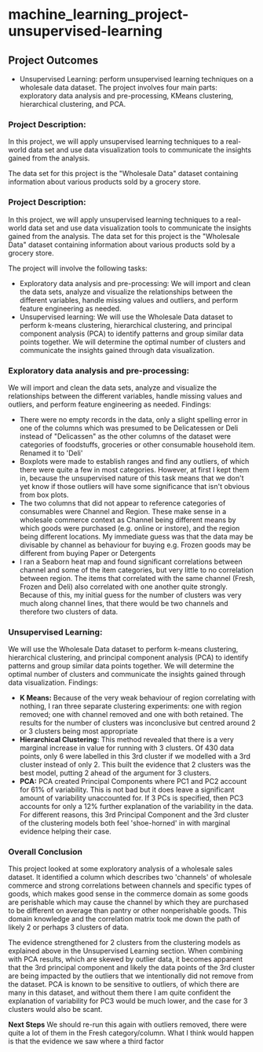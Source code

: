# machine_learning_project-unsupervised-learning

## Project Outcomes
- Unsupervised Learning: perform unsupervised learning techniques on a wholesale data dataset. The project involves four main parts: exploratory data analysis and pre-processing, KMeans clustering, hierarchical clustering, and PCA.

### Project Description: ###
In this project, we will apply unsupervised learning techniques to a real-world data set and use data visualization tools to communicate the insights gained from the analysis.

The data set for this project is the "Wholesale Data" dataset containing information about various products sold by a grocery store.
### Project Description: ###
In this project, we will apply unsupervised learning techniques to a real-world data set and use data visualization tools to communicate the insights gained from the analysis. The data set for this project is the "Wholesale Data" dataset containing information about various products sold by a grocery store.

The project will involve the following tasks:

-	Exploratory data analysis and pre-processing: We will import and clean the data sets, analyze and visualize the relationships between the different variables, handle missing values and outliers, and perform feature engineering as needed.
-	Unsupervised learning: We will use the Wholesale Data dataset to perform k-means clustering, hierarchical clustering, and principal component analysis (PCA) to identify patterns and group similar data points together. We will determine the optimal number of clusters and communicate the insights gained through data visualization.
  
### Exploratory data analysis and pre-processing: ###
We will import and clean the data sets, analyze and visualize the relationships between the different variables, handle missing values and outliers, and perform feature engineering as needed.
Findings:
- There were no empty records in the data, only a slight spelling error in one of the columns which was presumed to be Delicatessen or Deli instead of "Delicassen" as the other columns of the dataset were categories of foodstuffs, groceries or other consumable household item. Renamed it to 'Deli'
- Boxplots were made to establish ranges and find any outliers, of which there were quite a few in most categories. However, at first I kept them in, because the unsupervised nature of this task means that we don't yet know if those outliers will have some significance that isn't obvious from box plots.
- The two columns that did not appear to reference categories of consumables were Channel and Region. These make sense in a wholesale commerce context as Channel being different means by which goods were purchased (e.g. online or instore), and the region being different locations. My immediate guess was that the data may be divisable by channel as behaviour for buying e.g. Frozen goods may be different from buying Paper or Detergents
- I ran a Seaborn heat map and found significant correlations between channel and some of the item categories, but very little to no correlation between region. The items that correlated with the same channel (Fresh, Frozen and Deli) also correlated with one another quite strongly. Because of this, my initial guess for the number of clusters was very much along channel lines, that there would be two channels and therefore two clusters of data.

### Unsupervised Learning: ###
We will use the Wholesale Data dataset to perform k-means clustering, hierarchical clustering, and principal component analysis (PCA) to identify patterns and group similar data points together. We will determine the optimal number of clusters and communicate the insights gained through data visualization.
Findings:
- **K Means:** Because of the very weak behaviour of region correlating with nothing, I ran three separate clustering experiments: one with region removed; one with channel removed and one with both retained. The results for the number of clusters was inconclusive but centred around 2 or 3 clusters being most appropriate
- **Hierarchical Clustering:** This method revealed that there is a very marginal increase in value for running with 3 clusters. Of 430 data points, only 6 were labelled in this 3rd cluster if we modelled with a 3rd cluster instead of only 2. This built the evidence that 2 clusters was the best model, putting 2 ahead of the argument for 3 clusters.
- **PCA:** PCA created Principal Components where PC1 and PC2 account for 61% of variability. This is not bad but it does leave a significant amount of variability unaccounted for. If 3 PCs is specified, then PC3 accounts for only a 12% further explanation of the variability in the data. For different reasons, this 3rd Principal Component and the 3rd cluster of the clustering models both feel 'shoe-horned' in with marginal evidence helping their case.

### Overall Conclusion ###

This project looked at some exploratory analysis of a wholesale sales dataset. It identified a column which describes two 'channels' of wholesale commerce and strong correlations between channels and specific types of goods, which makes good sense in the commerce domain as some goods are perishable which may cause the channel by which they are purchased to be different on average than pantry or other nonperishable goods. This domain knowledge and the correlation matrix took me down the path of likely 2 or perhaps 3 clusters of data.

The evidence strengthened for 2 clusters from the clustering models as explained above in the Unsupervised Learning section. When combining with PCA results, which are skewed by outlier data, it becomes apparent that the 3rd principal component and likely the data points of the 3rd cluster are being impacted by the outliers that we intentionally did not remove from the dataset. PCA is known to be sensitive to outliers, of which there are many in this dataset, and without them there I am quite confident the explanation of variability for PC3 would be much lower, and the case for 3 clusters would also be scant.

**Next Steps** We should re-run this again with outliers removed, there were quite a lot of them in the Fresh category/column. What I think would happen is that the evidence we saw where a third factor
